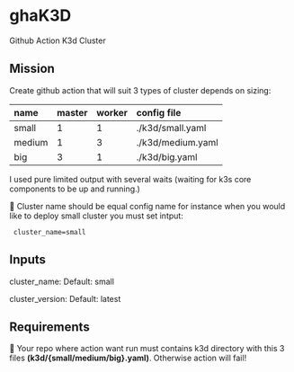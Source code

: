 # ghaK3D
Github Action K3d Cluster

## Mission
Create github action that will suit 3 types of cluster depends on sizing:

| name   | master | worker | config file       |
|:-------|:-------|:-------|:------------------|
| small  | 1      | 1      | ./k3d/small.yaml  |   
| medium | 1      | 3      | ./k3d/medium.yaml |  
| big    | 3      | 1      | ./k3d/big.yaml    |  

I used pure limited output with several waits (waiting for k3s core components to be up and running.)

:rocket:
Cluster name should be equal config name for instance when you would like to deploy small cluster you must set intput:

```console
 cluster_name=small
```

## Inputs
cluster_name: 
Default: small

cluster_version:
Default: latest

## Requirements
🤔 Your repo where action want run must contains k3d directory with this 3 files **(k3d/{small/medium/big}.yaml)**.
    Otherwise action will fail!